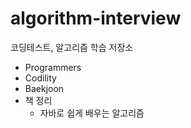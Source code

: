# algorithm-interview
코딩테스트, 알고리즘 학습 저장소

* Programmers
* Codility
* Baekjoon
* 책 정리
  - 자바로 쉽게 배우는 알고리즘
